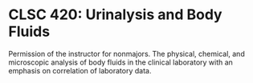 # CLSC 420: Urinalysis and Body Fluids

Permission of the instructor for nonmajors. The physical, chemical, and microscopic analysis of body fluids in the clinical laboratory with an emphasis on correlation of laboratory data.